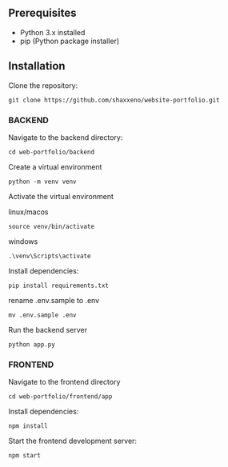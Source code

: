 ## Prerequisites
- Python 3.x installed
- pip (Python package installer)

## Installation

Clone the repository:
```
git clone https://github.com/shaxxeno/website-portfolio.git
```



### BACKEND

Navigate to the backend directory:
```
cd web-portfolio/backend

```

Create a virtual environment 
```
python -m venv venv

```

Activate the virtual environment

linux/macos
```
source venv/bin/activate

```

windows
```
.\venv\Scripts\activate

```

Install dependencies:
```
pip install requirements.txt
```

rename .env.sample to .env
```
mv .env.sample .env
```


Run the backend server
```
python app.py

```

### FRONTEND

Navigate to the frontend directory
```
cd web-portfolio/frontend/app

```

Install dependencies:
```
npm install

```

Start the frontend development server:
```
npm start

```














